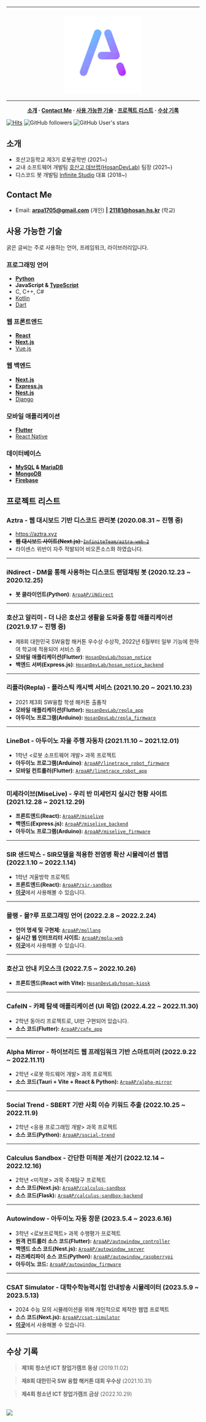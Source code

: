 <hr>
<h3 align="center">
  <img src="./avatar.png" width="200" height="200" />
  <br>
</h3>
<hr>

<span align="center">
  
  **[소개](#소개) · [Contact Me](#contact-me) · [사용 가능한 기술](#사용-가능한-기술) · [프로젝트 리스트](#프로젝트-리스트) · [수상 기록](#수상-기록)**
  
</span>

[![Hits](https://hits.seeyoufarm.com/api/count/incr/badge.svg?url=https%3A%2F%2Fgithub.com%2FArpaAP&count_bg=%2379C83D&title_bg=%23555555&icon=&icon_color=%23E7E7E7&title=hits&edge_flat=true)](https://hits.seeyoufarm.com)
![GitHub followers](https://img.shields.io/github/followers/ArpaAP?style=flat-square)
![GitHub User's stars](https://img.shields.io/github/stars/ArpaAP?affiliations=OWNER%2CCOLLABORATOR&style=flat-square)

## 소개
- 호산고등학교 제3기 로봇공학반 (2021~)
- 교내 소프트웨어 개발팀 [호산고 데브랩(HosanDevLab)](https://github.com/HosanDevLab) 팀장 (2021~)
- 디스코드 봇 개발팀 [Infinite Studio](https://inft.kr) 대표 (2018~)

## Contact Me
- Email: [**arpa1705@gmail.com**](mailto:arpa1705@gmail.com) (개인) **|** [**21181@hosan.hs.kr**](mailto:21181@hosan.hs.kr) (학교)

## 사용 가능한 기술
굵은 글씨는 주로 사용하는 언어, 프레임워크, 라이브러리입니다.

### 프로그래밍 언어
- [**Python**](https://www.python.org)
- **JavaScript & [TypeScript](https://www.typescriptlang.org)**
- C, C++, C#
- [Kotlin](https://kotlinlang.org)
- [Dart](https://dart.dev)

### 웹 프론트엔드
- [**React**](https://ko.reactjs.org)
- [**Next.js**](https://nextjs.org)
- [Vue.js](https://vuejs.org)

### 웹 백엔드
- [**Next.js**](https://nextjs.org)
- [**Express.js**](https://expressjs.com)
- [**Nest.js**](https://nestjs.com)
- [Django](https://www.djangoproject.com)

### 모바일 애플리케이션
- [**Flutter**](https://flutter.dev)
- [React Native](https://reactnative.dev)

### 데이터베이스
- **[MySQL](https://www.mysql.com) & [MariaDB](https://mariadb.org)**
- [**MongoDB**](https://www.mongodb.com)
- [**Firebase**](https://firebase.google.com)

## 프로젝트 리스트

### Aztra - 웹 대시보드 기반 디스코드 관리봇 (2020.08.31 ~ 진행 중)
- https://aztra.xyz
- ~~**웹 대시보드 사이트(Next.js)**: [`InfiniteTeam/aztra-web-2`](https://github.com/InfiniteTeam/aztra-web-2)~~
- 라이센스 위반이 자주 적발되어 비오픈소스화 하였습니다.

<hr>

### iNdirect - DM을 통해 사용하는 디스코드 랜덤채팅 봇 (2020.12.23 ~ 2020.12.25)
- **봇 클라이언트(Python)**: [`ArpaAP/iNdirect`](https://github.com/ArpaAP/iNdirect)

<hr>

### 호산고 알리미 - 더 나은 호산고 생활을 도와줄 통합 애플리케이션 (2021.9.17 ~ 진행 중)
- 제8회 대한민국 SW융합 해커톤 우수상 수상작, 2022년 6월부터 일부 기능에 한하여 학교에 적용되어 서비스 중
- **모바일 애플리케이션(Flutter)**: [`HosanDevLab/hosan_notice`](https://github.com/HosanDevLab/hosan_notice)
- **백엔드 서버(Express.js)**: [`HosanDevLab/hosan_notice_backend`](https://github.com/HosanDevLab/hosan_notice_backend)

<hr>

### 리플라(Repla) - 플라스틱 캐시백 서비스 (2021.10.20 ~ 2021.10.23)
- 2021 제3회 SW융합 학생 해커톤 출품작
- **모바일 애플리케이션(Flutter):** [`HosanDevLab/repla_app`](https://github.com/HosanDevLab/repla_app)
- **아두이노 프로그램(Arduino):** [`HosanDevLab/repla_firmware`](https://github.com/HosanDevLab/repla_firmware)

<hr>

### LineBot - 아두이노 자율 주행 자동차 (2021.11.10 ~ 2021.12.01)
- 1학년 <로봇 소프트웨어 개발> 과목 프로젝트
- **아두이노 프로그램(Arduino)**: [`ArpaAP/linetrace_robot_firmware`](https://github.com/ArpaAP/linetrace_robot_firmware)
- **모바일 컨트롤러(Flutter)**: [`ArpaAP/linetrace_robot_app`](https://github.com/ArpaAP/linetrace_robot_app)

<hr>

### 미세라이브(MiseLive) - 우리 반 미세먼지 실시간 현황 사이트 (2021.12.28 ~ 2021.12.29)
- **프론트엔드(React):** [`ArpaAP/miselive`](https://github.com/ArpaAP/miselive)
- **백엔드(Express.js):** [`ArpaAP/miselive_backend`](https://github.com/ArpaAP/miselive_backend)
- **아두이노 프로그램(Arduino):** [`ArpaAP/miselive_firmware`](https://github.com/ArpaAP/miselive_firmware)

<hr>

### SIR 샌드박스 - SIR모델을 적용한 전염병 확산 시뮬레이션 웹앱 (2022.1.10 ~ 2022.1.14)
- 1학년 겨울방학 프로젝트
- **프론트엔드(React):** [`ArpaAP/sir-sandbox`](https://github.com/ArpaAP/sir-sandbox)
- [**이곳**](https://sir.inft.kr)에서 사용해볼 수 있습니다.

<hr>

### 몰랭 - 몰?루 프로그래밍 언어 (2022.2.8 ~ 2022.2.24)
- **언어 명세 및 구현체:** [`ArpaAP/mollang`](https://github.com/ArpaAP/mollang)
- **실시간 웹 인터프리터 사이트:** [`ArpaAP/molu-web`](https://github.com/ArpaAP/molu-web)
- [**이곳**](https://molu.vercel.app)에서 사용해볼 수 있습니다.

<hr>

### 호산고 안내 키오스크 (2022.7.5 ~ 2022.10.26)
- **프론트엔드(React with Vite):** [`HosanDevLab/hosan-kiosk`](https://github.com/HosanDevLab/hosan-kiosk)

<hr>

### CafeIN - 카페 탐색 애플리케이션 (UI 목업) (2022.4.22 ~ 2022.11.30)
- 2학년 동아리 프로젝트로, UI만 구현되어 있습니다.
- **소스 코드(Flutter):** [`ArpaAP/cafe_app`](https://github.com/ArpaAP/cafe_app)

<hr>

### Alpha Mirror - 하이브리드 웹 프레임워크 기반 스마트미러 (2022.9.22 ~ 2022.11.11)
- 2학년 <로봇 하드웨어 개발> 과목 프로젝트
- **소스 코드(Tauri + Vite + React & Python):** [`ArpaAP/alpha-mirror`](https://github.com/ArpaAP/alpha-mirror)

<hr>

### Social Trend - SBERT 기반 사회 이슈 키워드 추출 (2022.10.25 ~ 2022.11.9)
- 2학년 <응용 프로그래밍 개발> 과목 프로젝트
- **소스 코드(Python):** [`ArpaAP/social-trend`](https://github.com/ArpaAP/social-trend)

<hr>

### Calculus Sandbox - 간단한 미적분 계산기 (2022.12.14 ~ 2022.12.16)
- 2학년 <미적분> 과목 주제탐구 프로젝트
- **소스 코드(Next.js):** [`ArpaAP/calculus-sandbox`](https://github.com/ArpaAP/calculus-sandbox)
- **소스 코드(Flask):** [`ArpaAP/calculus-sandbox-backend`](https://github.com/ArpaAP/calculus-sandbox-backend)

<hr>

### Autowindow - 아두이노 자동 창문 (2023.5.4 ~ 2023.6.16)
- 3학년 <로보프로젝트> 과목 수행평가 프로젝트
- **원격 컨트롤러 소스 코드(Flutter):** [`ArpaAP/autowindow_controller`](https://github.com/ArpaAP/autowindow_controller)
- **백엔드 소스 코드(Nest.js):** [`ArpaAP/autowindow_server`](https://github.com/ArpaAP/autowindow_server)
- **라즈베리파이 소스 코드(Python):** [`ArpaAP/autowindow_raspberrypi`](https://github.com/ArpaAP/autowindow_raspberrypi)
- **아두이노 코드:** [`ArpaAP/autowindow_firmware`](https://github.com/ArpaAP/autowindow_firmware)

<hr>

### CSAT Simulator - 대학수학능력시험 안내방송 시뮬레이터 (2023.5.9 ~ 2023.5.13)
- 2024 수능 모의 시뮬레이션을 위해 개인적으로 제작한 웹앱 프로젝트
- **소스 코드(Next.js):** [`ArpaAP/csat-simulator`](https://github.com/ArpaAP/csat-simulator)
- [**이곳**](https://cast.vercel.app)에서 사용해볼 수 있습니다.

<hr>

## 수상 기록

> **제1회 청소년 ICT 창업가캠프 동상** (2019.11.02)

> **제8회 대한민국 SW 융합 해커톤 대회 우수상** (2021.10.31)

> **제4회 청소년 ICT 창업가캠프 금상** (2022.10.29)
<br>

<div style="display: flex;">
  <img src="https://github-readme-stats.vercel.app/api/top-langs/?username=ArpaAP&layout=compact&theme=vue&count_private=true" />
</div>

